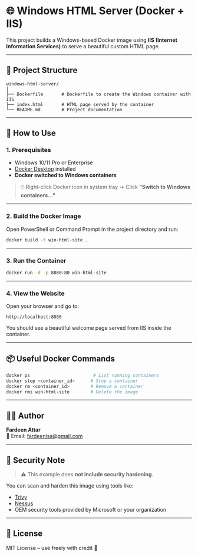 # 🌐 Windows HTML Server (Docker + IIS)

This project builds a Windows-based Docker image using **IIS (Internet Information Services)** to serve a beautiful custom HTML page.

---

## 📁 Project Structure

```
windows-html-server/
│
├── Dockerfile       # Dockerfile to create the Windows container with IIS
├── index.html       # HTML page served by the container
└── README.md        # Project documentation
```

---

## 🚀 How to Use

### 1. Prerequisites

- Windows 10/11 Pro or Enterprise
- [Docker Desktop](https://www.docker.com/products/docker-desktop) installed
- **Docker switched to Windows containers**

> 🖱️ Right-click Docker icon in system tray → Click **"Switch to Windows containers…"**

---

### 2. Build the Docker Image

Open PowerShell or Command Prompt in the project directory and run:

```bash
docker build -t win-html-site .
```

---

### 3. Run the Container

```bash
docker run -d -p 8080:80 win-html-site
```

---

### 4. View the Website

Open your browser and go to:

```
http://localhost:8080
```

You should see a beautiful welcome page served from IIS inside the container.

---

## 📦 Useful Docker Commands

```bash
docker ps                        # List running containers
docker stop <container_id>      # Stop a container
docker rm <container_id>        # Remove a container
docker rmi win-html-site        # Delete the image
```

---

## 👨‍💻 Author

**Fardeen Attar**  
📧 Email: [fardeenisa@gmail.com](mailto:fardeenisa@gmail.com)

---

## 🔐 Security Note

> ⚠️ This example does **not include security hardening**.

You can scan and harden this image using tools like:

- [Trivy](https://github.com/aquasecurity/trivy)
- [Nessus](https://www.tenable.com/products/nessus)
- OEM security tools provided by Microsoft or your organization

---

## 📜 License

MIT License – use freely with credit 🙌
